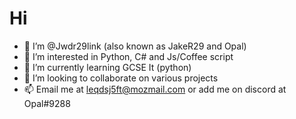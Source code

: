 # Hi 
- 👋 I’m @Jwdr29link (also known as JakeR29 and Opal)
- 👀 I’m interested in Python, C# and Js/Coffee script
- 🌱 I’m currently learning GCSE It (python)
- 💞️ I’m looking to collaborate on various projects
- 📫 Email me at leqdsj5ft@mozmail.com or add me on discord at Opal#9288
